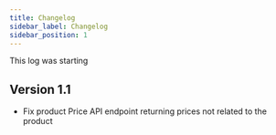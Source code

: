 ```yaml
---
title: Changelog
sidebar_label: Changelog
sidebar_position: 1
---
```

This log was starting

## Version 1.1

* Fix product Price API endpoint returning prices not related to the product
